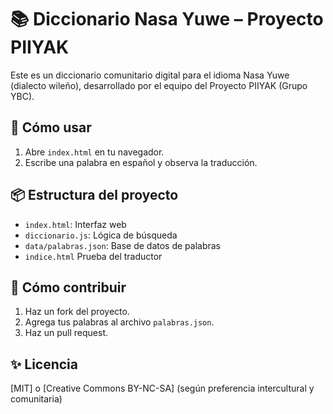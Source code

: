 # 📚 Diccionario Nasa Yuwe – Proyecto PIIYAK

Este es un diccionario comunitario digital para el idioma Nasa Yuwe (dialecto wileño), desarrollado por el equipo del Proyecto PIIYAK (Grupo YBC).

## 🚀 Cómo usar
1. Abre `index.html` en tu navegador.
2. Escribe una palabra en español y observa la traducción.

## 📦 Estructura del proyecto
- `index.html`: Interfaz web
- `diccionario.js`: Lógica de búsqueda
- `data/palabras.json`: Base de datos de palabras
- `indice.html` Prueba del traductor

## 🤝 Cómo contribuir
1. Haz un fork del proyecto.
2. Agrega tus palabras al archivo `palabras.json`.
3. Haz un pull request.

## ✨ Licencia
[MIT] o [Creative Commons BY-NC-SA] (según preferencia intercultural y comunitaria)
